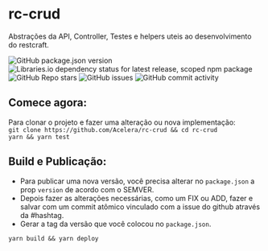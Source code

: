 # rc-crud
Abstrações da API, Controller, Testes e helpers uteis ao desenvolvimento do restcraft.
  
![GitHub package.json version](https://img.shields.io/github/package-json/v/acelera/rc-crud) ![Libraries.io dependency status for latest release, scoped npm package](https://img.shields.io/librariesio/release/npm/rc-crud) ![GitHub Repo stars](https://img.shields.io/github/stars/acelera/rc-crud) ![GitHub issues](https://img.shields.io/github/issues/acelera/rc-crud) ![GitHub commit activity](https://img.shields.io/github/commit-activity/y/acelera/rc-crud)  

## Comece agora:
Para clonar o projeto e fazer uma alteração ou nova implementação:  
`git clone https://github.com/Acelera/rc-crud && cd rc-crud`  
`yarn && yarn test`  

## Build e Publicação:
* Para publicar uma nova versão, você precisa alterar no `package.json` a prop `version` de acordo com o SEMVER.  
* Depois fazer as alterações necessárias, como um FIX ou ADD, fazer e salvar com um commit atômico vinculado com a issue do github através da #hashtag.  
* Gerar a tag da versão que você colocou no `package.json`.

`yarn build && yarn deploy`  
